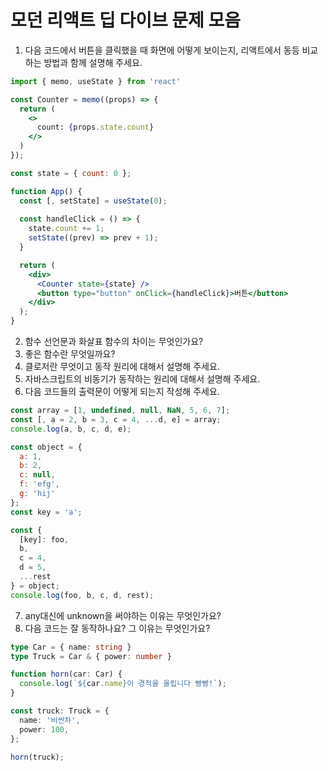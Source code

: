 # 모던 리액트 딥 다이브 문제 모음

1. 다음 코드에서 버튼을 클릭했을 때 화면에 어떻게 보이는지, 리액트에서 동등 비교하는 방법과 함께 설명해 주세요.
```jsx
import { memo, useState } from 'react'

const Counter = memo((props) => {
  return (
    <>
      count: {props.state.count}
    </>
  )
});

const state = { count: 0 };

function App() {
  const [, setState] = useState(0);
  
  const handleClick = () => {
    state.count += 1;
    setState((prev) => prev + 1);
  }

  return (
    <div>
      <Counter state={state} />
      <button type="button" onClick={handleClick}>버튼</button>
    </div>
  );
}
```

2. 함수 선언문과 화살표 함수의 차이는 무엇인가요?
3. 좋은 함수란 무엇일까요?
4. 클로저란 무엇이고 동작 원리에 대해서 설명해 주세요.
5. 자바스크립트의 비동기가 동작하는 원리에 대해서 설명해 주세요.
6. 다음 코드들의 출력문이 어떻게 되는지 작성해 주세요.
```js
const array = [1, undefined, null, NaN, 5, 6, 7];
const [, a = 2, b = 3, c = 4, ...d, e] = array;
console.log(a, b, c, d, e);
```

```js
const object = {
  a: 1,
  b: 2,
  c: null,
  f: 'efg',
  g: 'hij'
};
const key = 'a';

const {
  [key]: foo,
  b,
  c = 4,
  d = 5,
  ...rest
} = object;
console.log(foo, b, c, d, rest);
```

7. any대신에 unknown을 써야하는 이유는 무엇인가요?
8. 다음 코드는 잘 동작하나요? 그 이유는 무엇인가요?
```ts
type Car = { name: string }
type Truck = Car & { power: number }

function horn(car: Car) {
  console.log(`${car.name}이 경적을 울립니다 빵빵!`);
}

const truck: Truck = {
  name: '비싼차',
  power: 100,
};

horn(truck);
```

